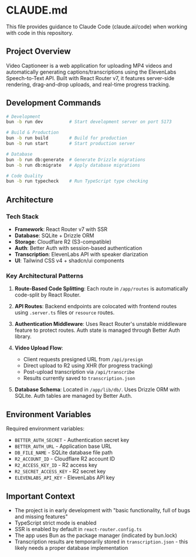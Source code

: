 # CLAUDE.md

This file provides guidance to Claude Code (claude.ai/code) when working with code in this repository.

## Project Overview

Video Captioneer is a web application for uploading MP4 videos and automatically generating captions/transcriptions using the ElevenLabs Speech-to-Text API. Built with React Router v7, it features server-side rendering, drag-and-drop uploads, and real-time progress tracking.

## Development Commands

```bash
# Development
bun -b run dev          # Start development server on port 5173

# Build & Production
bun -b run build        # Build for production
bun -b run start        # Start production server

# Database
bun -b run db:generate  # Generate Drizzle migrations
bun -b run db:migrate   # Apply database migrations

# Code Quality
bun -b run typecheck    # Run TypeScript type checking
```

## Architecture

### Tech Stack
- **Framework**: React Router v7 with SSR
- **Database**: SQLite + Drizzle ORM
- **Storage**: Cloudflare R2 (S3-compatible)
- **Auth**: Better Auth with session-based authentication
- **Transcription**: ElevenLabs API with speaker diarization
- **UI**: Tailwind CSS v4 + shadcn/ui components

### Key Architectural Patterns

1. **Route-Based Code Splitting**: Each route in `/app/routes` is automatically code-split by React Router.

2. **API Routes**: Backend endpoints are colocated with frontend routes using `.server.ts` files or `resource` routes.

3. **Authentication Middleware**: Uses React Router's unstable middleware feature to protect routes. Auth state is managed through Better Auth library.

4. **Video Upload Flow**:
   - Client requests presigned URL from `/api/presign`
   - Direct upload to R2 using XHR (for progress tracking)
   - Post-upload transcription via `/api/transcribe`
   - Results currently saved to `transcription.json`

5. **Database Schema**: Located in `/app/lib/db/`. Uses Drizzle ORM with SQLite. Auth tables are managed by Better Auth.

## Environment Variables

Required environment variables:
- `BETTER_AUTH_SECRET` - Authentication secret key
- `BETTER_AUTH_URL` - Application base URL
- `DB_FILE_NAME` - SQLite database file path
- `R2_ACCOUNT_ID` - Cloudflare R2 account ID
- `R2_ACCESS_KEY_ID` - R2 access key
- `R2_SECRET_ACCESS_KEY` - R2 secret key
- `ELEVENLABS_API_KEY` - ElevenLabs API key

## Important Context

- The project is in early development with "basic functionality, full of bugs and missing features"
- TypeScript strict mode is enabled
- SSR is enabled by default in `react-router.config.ts`
- The app uses Bun as the package manager (indicated by bun.lock)
- Transcription results are temporarily stored in `transcription.json` - this likely needs a proper database implementation